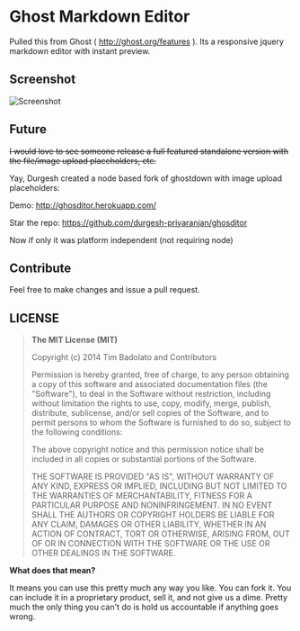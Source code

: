 # Ghost Markdown Editor

Pulled this from Ghost ( http://ghost.org/features ). Its a responsive jquery markdown editor with instant preview.

## Screenshot

![Screenshot](https://raw.github.com/timsayshey/Ghost-Markdown-Editor/master/screenshot.png)

## Future

~~I would love to see someone release a full featured standalone version with the file/image upload placeholders, etc.~~

Yay, Durgesh created a node based fork of ghostdown with image upload placeholders:

Demo: http://ghosditor.herokuapp.com/  

Star the repo: https://github.com/durgesh-priyaranjan/ghosditor

Now if only it was platform independent (not requiring node)
 
## Contribute

Feel free to make changes and issue a pull request.

## LICENSE

>**The MIT License (MIT)**
>
>Copyright (c) 2014 Tim Badolato and Contributors
>
>Permission is hereby granted, free of charge, to any person obtaining a copy of this software and associated documentation files (the "Software"), to deal in the Software without restriction, including without limitation the rights to use, copy, modify, merge, publish, distribute, sublicense, and/or sell copies of the Software, and to permit persons to whom the Software is furnished to do so, subject to the following conditions:
>
>The above copyright notice and this permission notice shall be included in all copies or substantial portions of the Software.
>
>THE SOFTWARE IS PROVIDED "AS IS", WITHOUT WARRANTY OF ANY KIND, EXPRESS OR IMPLIED, INCLUDING BUT NOT LIMITED TO THE WARRANTIES OF MERCHANTABILITY, FITNESS FOR A PARTICULAR PURPOSE AND NONINFRINGEMENT. IN NO EVENT SHALL THE AUTHORS OR COPYRIGHT HOLDERS BE LIABLE FOR ANY CLAIM, DAMAGES OR OTHER LIABILITY, WHETHER IN AN ACTION OF CONTRACT, TORT OR OTHERWISE, ARISING FROM, OUT OF OR IN CONNECTION WITH THE SOFTWARE OR THE USE OR OTHER DEALINGS IN THE SOFTWARE.

**What does that mean?**

It means you can use this pretty much any way you like. You can fork it. You can include it in a proprietary product, sell it, and not give us a dime. Pretty much the only thing you can't do is hold us accountable if anything goes wrong.
